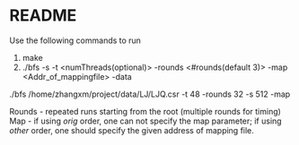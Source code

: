 # README #

Use the following commands to run

1. make 
2. ./bfs <filename> -s <root node> -t <numThreads(optional)> -rounds <#rounds(default 3)> -map <Addr_of_mappingfile> -data <nameofdata>

./bfs /home/zhangxm/project/data/LJ/LJQ.csr -t 48 -rounds 32 -s 512 -map 

Rounds - repeated runs starting from the root (multiple rounds for timing)
Map - if using *orig* order, one can not specify the map parameter; if using *other* order, one should specify the given address of mapping file. 
 
